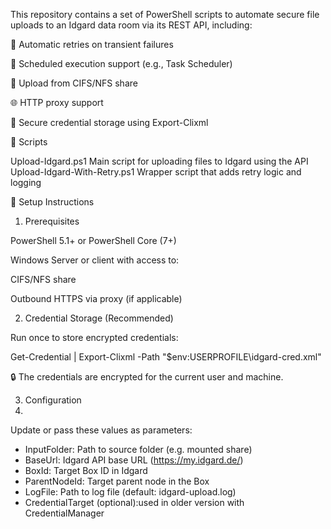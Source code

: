 This repository contains a set of PowerShell scripts to automate secure file uploads to an Idgard data room via its REST API, including:

🔄 Automatic retries on transient failures

🔧 Scheduled execution support (e.g., Task Scheduler)

📁 Upload from CIFS/NFS share

🌐 HTTP proxy support

🔐 Secure credential storage using Export-Clixml


📁 Scripts

Upload-Idgard.ps1	Main script for uploading files to Idgard using the API
Upload-Idgard-With-Retry.ps1	Wrapper script that adds retry logic and logging

🔧 Setup Instructions

1. Prerequisites

PowerShell 5.1+ or PowerShell Core (7+)

Windows Server or client with access to:

CIFS/NFS share

Outbound HTTPS via proxy (if applicable)

2. Credential Storage (Recommended)

Run once to store encrypted credentials:

Get-Credential | Export-Clixml -Path "$env:USERPROFILE\idgard-cred.xml"

🔒 The credentials are encrypted for the current user and machine.

3. Configuration
4. 
Update or pass these values as parameters:

- InputFolder: Path to source folder (e.g. mounted share)
- BaseUrl: Idgard API base URL (https://my.idgard.de/)
- BoxId: Target Box ID in Idgard
- ParentNodeId: Target parent node in the Box
- LogFile: Path to log file (default: idgard-upload.log)
- CredentialTarget (optional):used in older version with CredentialManager

